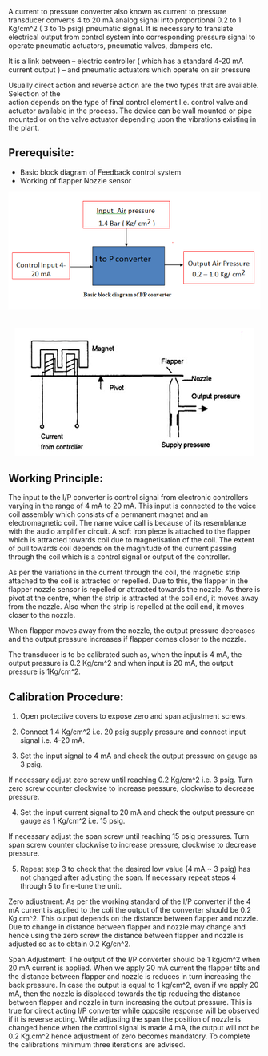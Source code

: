 A current to pressure  converter also known as current to pressure transducer converts 4 to 20 mA analog signal into proportional  0.2 to 1 Kg/cm^2 ( 3 to 15 psig) pneumatic signal. It is necessary to translate electrical output from control system into corresponding pressure signal to operate pneumatic actuators, pneumatic valves, dampers etc.

It is a link between
–	electric controller ( which has a standard 4-20 mA current output ) 
–	and pneumatic actuators which operate on air pressure

Usually direct action and reverse action are the two types that are  available. Selection of the  
action depends on the type of final control element I.e. control valve and actuator available in the process. The device can be wall mounted or pipe mounted or on the valve actuator  depending upon the vibrations existing in the plant.

## Prerequisite:
* Basic block diagram of Feedback control system
* Working of flapper Nozzle sensor

<center><img src="images/img1.PNG" title="" /></center>
<br/><br/>
<center><img src="images/img2.PNG" title="" /></center>

## Working Principle:
The input to the I/P converter is control signal from electronic controllers varying in the range of 4 mA to 20 mA. This input is connected to the voice coil assembly which consists of a permanent magnet and an electromagnetic coil. The name voice call is because of its  resemblance with the  audio amplifier circuit. A soft iron piece is attached to the flapper which is attracted towards coil due to magnetisation of the coil. The extent of pull towards coil depends on the magnitude of the current passing through the coil which is a control signal or output of the controller. 

As per the variations in the current through the coil, the magnetic strip attached to the coil  is attracted or repelled. Due to this, the flapper in the flapper nozzle sensor is repelled or attracted towards the nozzle. As there is pivot at the centre, when the strip is attracted at the coil end, it moves away from the nozzle.   Also when the strip is repelled  at the coil end, it moves closer to the nozzle.

When flapper moves away from the nozzle, the output pressure decreases and  the output pressure increases if flapper comes closer to the nozzle.

The transducer is to be calibrated such as,  when the input is 4 mA, the output pressure is 0.2 Kg/cm^2 and when input is 20 mA, the output pressure is 1Kg/cm^2.

## Calibration Procedure:

1. Open protective covers to expose zero and span adjustment screws.

2. Connect 1.4 Kg/cm^2 i.e. 20 psig supply pressure and connect input signal i.e. 4-20 mA.

3. Set the input signal to 4 mA and check the output pressure on gauge as 3 psig.

If necessary adjust zero screw until reaching 0.2 Kg/cm^2 i.e. 3 psig. Turn zero screw counter clockwise to increase pressure, clockwise to decrease pressure. 

4. Set the input current signal to 20 mA and check the output pressure on gauge as 1 Kg/cm^2 i.e. 15 psig.

If necessary adjust the span screw until reaching 15 psig pressures. Turn span screw counter clockwise to increase pressure, clockwise to decrease pressure.

5. Repeat step 3 to check that the desired low value (4 mA ~ 3 psig) has not changed after adjusting the span. If necessary repeat steps 4 through 5 to fine-tune the unit.

Zero adjustment: As per the working standard of the I/P converter if the 4 mA current is applied to the coli the output of the converter should be 0.2 Kg.cm^2. This output depends on the distance between flapper and nozzle. Due to change in distance between flapper and nozzle may change and hence using the zero screw the distance between flapper and nozzle is adjusted so as to obtain 0.2 Kg/cn^2.

Span Adjustment: The output of the I/P converter should be 1 kg/cm^2 when 20 mA current is applied. When we apply 20 mA current the flapper tilts and the distance between flapper and nozzle is reduces in turn increasing the back pressure. In case the output is equal to 1 kg/cm^2, even if we apply 20 mA, then the nozzle is displaced towards the tip reducing the distance between flapper and nozzle in turn increasing the output pressure. This is true for direct acting I/P converter while opposite response will be observed if it is reverse acting. While adjusting the span the position of nozzle is changed hence when the control signal is made 4 mA, the output will not be 0.2 Kg.cm^2 hence adjustment of zero becomes mandatory. To complete the calibrations minimum three iterations are advised.     


